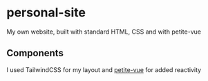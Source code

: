 # personal-site
My own website, built with standard HTML, CSS and with petite-vue

## Components
I used TailwindCSS for my layout and [petite-vue](https://github.com/vuejs/petite-vue) for added reactivity
